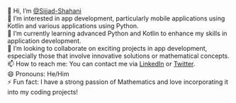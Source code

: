 👋 Hi, I’m [@Sijjad-Shahani](https://github.com/Sijjad-Shahani)  
👀 I’m interested in app development, particularly mobile applications using Kotlin and various applications using Python.  
🌱 I’m currently learning advanced Python and Kotlin to enhance my skills in application development.  
💞️ I’m looking to collaborate on exciting projects in app development, especially those that involve innovative solutions or mathematical concepts.  
📫 How to reach me: You can contact me via [LinkedIn](your-linkedin-profile-url) or [Twitter](your-twitter-profile-url).  
😄 Pronouns: He/Him  
⚡ Fun fact: I have a strong passion of Mathematics and love incorporating it into my coding projects!

<!---
Sijjad-Shahani/Sijjad-Shahani is a ✨ special ✨ repository because its `README.md` (this file) appears on your GitHub profile.
You can click the Preview link to take a look at your changes.
--->
